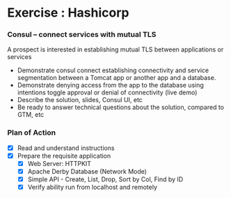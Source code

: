 # Exercise : Hashicorp


### Consul – connect services with mutual TLS

A prospect is interested in establishing mutual TLS between applications or services

* Demonstrate consul connect establishing connectivity and service segmentation between a Tomcat app or another app and a database.
* Demonstrate denying access from the app to the database using intentions toggle approval or denial of connectivity (live demo)
* Describe the solution, slides, Consul UI, etc
* Be ready to answer technical questions about the solution, compared to GTM, etc


### Plan of Action

 - [X] Read and understand instructions
 - [X] Prepare the requisite application
   - [X] Web Server: HTTPKIT
   - [X] Apache Derby Database (Network Mode)
   - [X] Simple API - Create, List, Drop, Sort by Col, Find by ID
   - [X] Verify ability run from localhost and remotely
